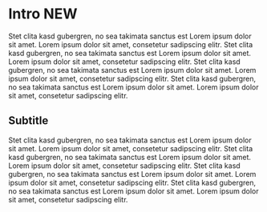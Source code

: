 # Intro NEW

Stet clita kasd gubergren, no sea takimata sanctus est Lorem ipsum dolor sit amet. Lorem ipsum dolor sit amet, consetetur sadipscing elitr. Stet clita kasd gubergren, no sea takimata sanctus est Lorem ipsum dolor sit amet. Lorem ipsum dolor sit amet, consetetur sadipscing elitr. Stet clita kasd gubergren, no sea takimata sanctus est Lorem ipsum dolor sit amet. Lorem ipsum dolor sit amet, consetetur sadipscing elitr. Stet clita kasd gubergren, no sea takimata sanctus est Lorem ipsum dolor sit amet. Lorem ipsum dolor sit amet, consetetur sadipscing elitr.

## Subtitle


Stet clita kasd gubergren, no sea takimata sanctus est Lorem ipsum dolor sit amet. Lorem ipsum dolor sit amet, consetetur sadipscing elitr. Stet clita kasd gubergren, no sea takimata sanctus est Lorem ipsum dolor sit amet. Lorem ipsum dolor sit amet, consetetur sadipscing elitr. Stet clita kasd gubergren, no sea takimata sanctus est Lorem ipsum dolor sit amet. Lorem ipsum dolor sit amet, consetetur sadipscing elitr. Stet clita kasd gubergren, no sea takimata sanctus est Lorem ipsum dolor sit amet. Lorem ipsum dolor sit amet, consetetur sadipscing elitr.
